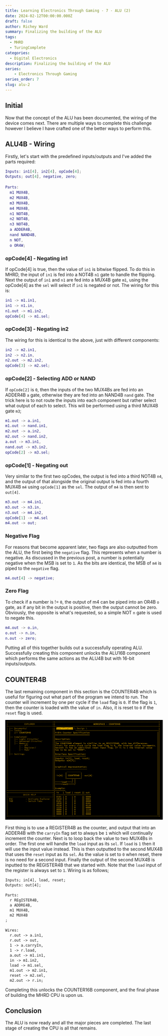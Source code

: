 ```yaml
---
title: Learning Electronics Through Gaming - 7 - ALU (2)
date: 2024-02-12T00:00:00.000Z
draft: false
author: Richey Ward
summary: Finalizing the building of the ALU
tags:
  - MHRD
  - TuringComplete
categories:
  - Digital Electronics
description: Finalizing the building of the ALU
series: 
    - Electronics Through Gaming
series_order: 7
slug: alu-2
---
```

## Initial

Now that the concept of the ALU has been documented, the wiring of the device comes next. There are multiple ways to complete this challenge however I believe I have crafted one of the better ways to perform this.

## ALU4B - Wiring

Firstly, let's start with the predefined inputs/outputs and I've added the parts required:

```matlab
Inputs: in1[4], in2[4], opCode[4];
Outputs; out[4], negative, zero;

Parts:
  m1 MUX4B,
  m2 MUX4B,
  m3 MUX4B,
  m4 MUX4B,
  n1 NOT4B,
  n2 NOT4B,
  n3 NOT4B,
  a ADDER4B,
  nand NAND4B,
  n NOT,
  o OR4W;
```

### opCode[4] - Negating in1

If opCode[4] is true, then the value of `in1` is bitwise flipped. To do this in MHRD, the input of `in1` is fed into a NOT4B `n1` gate to handle the flipping. Next the output of `in1` and `n1` are fed into a MUX4B gate `m1`, using the opCode[4] as the `sel` will select if `in1` is negated or not. The wiring for this is:

```matlab
in1 -> m1.in1,
in1 -> n1.in,
n1.out -> m1.in2,
opCode[4] -> m1.sel;
```

### opCode[3] - Negating in2

The wiring for this is identical to the above, just with different components:

```matlab
in2 -> m2.in1,
in2 -> n2.in,
n2.out -> m2.in2,
opCode[3] -> m2.sel;
```

### opCode[2] - Selecting ADD or NAND

If `opCode[2]` is `0`, then the inputs of the two MUX4Bs are fed into an ADDER4B `a` gate, otherwise they are fed into an NAND4B `nand` gate.  The trick here is to not route the inputs into each component but rather select what output of each to select. This will be performed using a third MUX4B gate `m3`;

```matlab
m1.out -> a.in1,
m1.out -> nand.in1,
m2.out -> a.in2,
m2.out -> nand.in2,
a.out -> m3.in1,
nand.out -> m3.in2,
opCode[2] -> m3.sel;
```

### opCode[1] - Negating out

Very similar to the first two opCodes, the output is fed into a third NOT4B `n4`, and the output of that alongside the original output is fed into a fourth MUX4B `m4` using `opCode[1]` as the `sel`. The output of `m4` is then sent to `out[4]`.

```matlab
m3.out -> m4.in1,
m3.out -> n3.in,
n3.out -> m4.in2,
opCode[1] -> m4.sel
m4.out -> out;
```

### Negative Flag

For reasons that become apparent later, two flags are also outputted from the ALU, the first being the `negative` flag. This represents when a number is negative.  As discussed in the previous post, a number is potentially negative when the MSB is set to `1`.  As the bits are identical, the MSB of `m4` is piped to the `negative` flag.

```matlab
m4.out[4] -> negative;
```

### Zero Flag

To check if a number is != `0`, the output of m4 can be piped into an OR4B `o` gate, as if any bit in the output is positive, then the output cannot be zero.  Obviously, the opposite is what's requested, so a simple NOT `n` gate is used to negate this.

```matlab
m4.out -> o.in,
o.out -> n.in,
n.out -> zero;
```

Putting all of this together builds out a successfully operating ALU. Successfully creating this component unlocks the ALU16B component which performs the same actions as the ALU4B but with 16-bit inputs/outputs.

## COUNTER4B

The last remaining component in this section is the COUNTER4B which is useful for figuring out what part of the program we intend to run. The counter will increment by one per cycle if the `load` flag is `0`. If the flag is `1`, then the counter is loaded with the value of `in`. Also, it is reset to `0` if the `reset` flag is used.


![COUNTER4B](counter4b.png)

First thing is to use a REGiSTER4B as the counter, and output that into an ADDER4B with the `carryIn` flag set to always be `1` which will continually increment the counter.  Next is to loop back the value to two MUX4Bs in order. The first one will handle the `load` input as its `sel`.  If `load` is `1` then it will use the input value instead. This is then outputted to the second MUX4B that uses the `reset` input as its `sel`.  As the value is set to `0` when reset, there is no need for a second input. Finally the output of the second MUX4B is inputted to the REGISTER4B that we started with. Note that the `load` input of the register is always set to `1`.  Wiring is as follows;

```
Inputs; in[4], load, reset;
Outputs: out[4];

Parts:
  r REgISTER4B,
  a ADDRE4B,
  m1 MUX4B,
  m2 MUX4B
;

Wires:
  r.out -> a.in1,
  r.out -> out,
  1 -> a.carryIn,
  1 -> r.load,
  a.out -> m1.in1,
  in -> m1.in2,
  load -> m1.sel,
  m1.out -> m2.in1,
  reset -> m2.sel,
  m2.out -> r.in;
```

Completing this unlocks the COUNTER16B component, and the final phase of building the MHRD CPU is upon us.  
## Conclusion

The ALU is now ready and all the major pieces are completed. The last stage of creating the CPU is all that remains.
